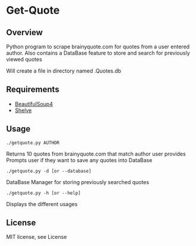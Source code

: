 # Get-Quote

## Overview
Python program to scrape brainyquote.com for quotes from a user entered author. Also contains a DataBase feature to store and search for previously viewed quotes

Will create a file in directory named .Quotes.db

## Requirements
* [BeautifulSoup4](https://pypi.python.org/pypi/beautifulsoup4)
* [Shelve](https://docs.python.org/2/library/shelve.html)

## Usage
 ```
./getquote.py AUTHOR
```
Returns 10 quotes from brainyquote.com that match author user provides
Prompts user if they want to save any quotes into DataBase

```
./getquote.py -d [or --database]
``` 
DataBase Manager for storing previously searched quotes

```
./getquote.py -h [or --help]
```
Displays the different usages 

## License
MIT license, see License
